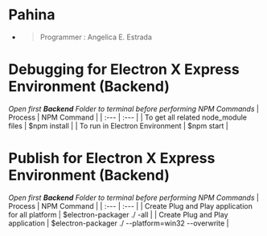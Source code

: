 # Pahina 
- > Programmer : Angelica E. Estrada  

# Debugging for Electron X Express Environment (Backend)
_Open first **Backend** Folder to terminal before performing NPM Commands_
| Process  | NPM Command |
| :---         |     :---      | 
| To get all related node_module files  | $npm install   | 
| To run in Electron Environment  | $npm start | 

# Publish for Electron X Express Environment (Backend)
_Open first **Backend** Folder to terminal before performing NPM Commands_
| Process  | NPM Command |
| :---         |     :---      | 
| Create Plug and Play application for all platform  | $electron-packager ./ -all   | 
| Create Plug and Play application  | $electron-packager ./ --platform=win32 --overwrite | 
